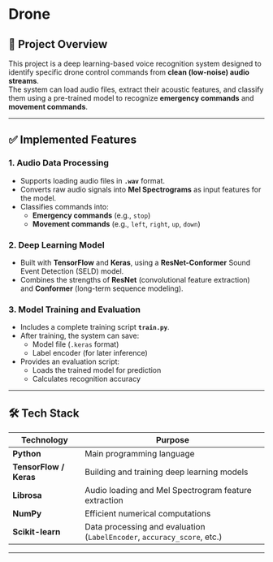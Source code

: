 # Drone

## 📌 Project Overview
This project is a deep learning-based voice recognition system designed to identify specific drone control commands from **clean (low-noise) audio streams**.  
The system can load audio files, extract their acoustic features, and classify them using a pre-trained model to recognize **emergency commands** and **movement commands**.

---

## ✅ Implemented Features

### 1. Audio Data Processing
- Supports loading audio files in **`.wav`** format.
- Converts raw audio signals into **Mel Spectrograms** as input features for the model.
- Classifies commands into:
  - **Emergency commands** (e.g., `stop`)
  - **Movement commands** (e.g., `left`, `right`, `up`, `down`)

### 2. Deep Learning Model
- Built with **TensorFlow** and **Keras**, using a **ResNet-Conformer** Sound Event Detection (SELD) model.
- Combines the strengths of **ResNet** (convolutional feature extraction) and **Conformer** (long-term sequence modeling).

### 3. Model Training and Evaluation
- Includes a complete training script **`train.py`**.
- After training, the system can save:
  - Model file (`.keras` format)
  - Label encoder (for later inference)
- Provides an evaluation script:
  - Loads the trained model for prediction
  - Calculates recognition accuracy

---

## 🛠 Tech Stack

| Technology | Purpose |
|------------|---------|
| **Python** | Main programming language |
| **TensorFlow / Keras** | Building and training deep learning models |
| **Librosa** | Audio loading and Mel Spectrogram feature extraction |
| **NumPy** | Efficient numerical computations |
| **Scikit-learn** | Data processing and evaluation (`LabelEncoder`, `accuracy_score`, etc.) |

---